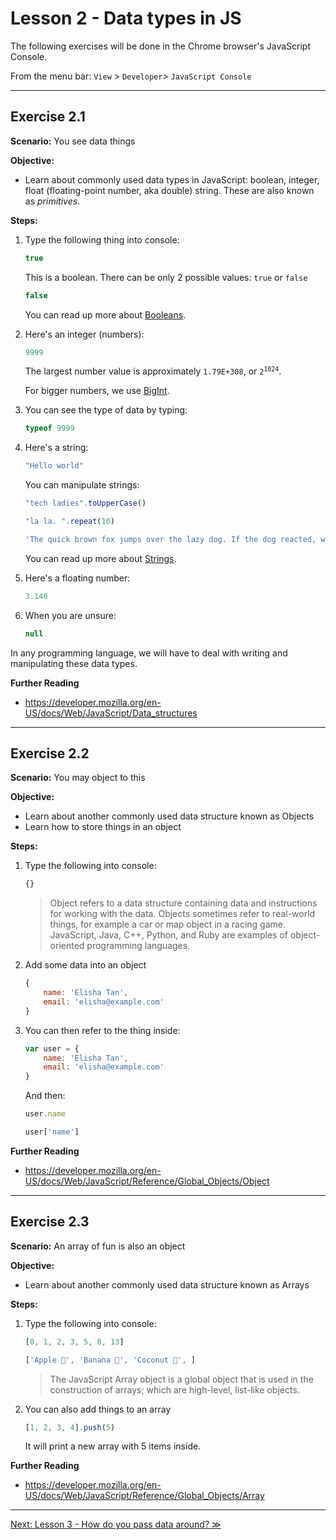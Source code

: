# Lesson 2 - Data types in JS

The following exercises will be done in the Chrome browser's JavaScript Console.

From the menu bar: `View` > `Developer`> `JavaScript Console`

---

## Exercise 2.1

**Scenario:** You see data things

**Objective:**

- Learn about commonly used data types in JavaScript: boolean, integer, float (floating-point number, aka double) string. These are also known as *primitives*.

**Steps:**

1. Type the following thing into console:

	```javascript
	true
	```

	This is a boolean. There can be only 2 possible values: `true` or `false`

	```javascript
	false
	```
	
	You can read up more about [Booleans](https://developer.mozilla.org/en-US/docs/Web/JavaScript/Reference/Global_Objects/Boolean).

2. Here's an integer (numbers):

	```javascript
	9999
	```

	The largest number value is approximately `1.79E+308`, or <code>2<sup>1024</sup></code>. 

	For bigger numbers, we use [BigInt](https://developer.mozilla.org/en-US/docs/Web/JavaScript/Reference/Global_Objects/BigInt).

3. You can see the type of data by typing:

	```javascript
	typeof 9999
	```

4. Here's a string:

	```javascript
	"Hello world"
	```

	You can manipulate strings:

	```javascript
	"tech ladies".toUpperCase()
	
	"la la. ".repeat(10)
	
	'The quick brown fox jumps over the lazy dog. If the dog reacted, was it really lazy?'.replace('dog', 'monkey')
	```
	
	You can read up more about [Strings](https://developer.mozilla.org/en-US/docs/Web/JavaScript/Reference/Global_Objects/String).

5. Here's a floating number:

	```javascript
	3.146
	```

6. When you are unsure:

	```javascript
	null
	```

In any programming language, we will have to deal with writing and manipulating these data types.

**Further Reading**

- <https://developer.mozilla.org/en-US/docs/Web/JavaScript/Data_structures>

---

## Exercise 2.2

**Scenario:** You may object to this

**Objective:**

- Learn about another commonly used data structure known as Objects
- Learn how to store things in an object

**Steps:**

1. Type the following into console:

	```javascript
	{}
	```

	> Object refers to a data structure containing data and instructions for working with the data. Objects sometimes refer to real-world things, for example a car or map object in a racing game. JavaScript, Java, C++, Python, and Ruby are examples of object-oriented programming languages.
	

2. Add some data into an object

	```javascript
	{
		name: 'Elisha Tan',
		email: 'elisha@example.com'
	}
	```

3. You can then refer to the thing inside:

	```javascript
	var user = {
		name: 'Elisha Tan',
		email: 'elisha@example.com'
	}
	```
	
	And then:
	
	```javascript
	user.name

	user['name']
	```

**Further Reading**

- <https://developer.mozilla.org/en-US/docs/Web/JavaScript/Reference/Global_Objects/Object>

---

## Exercise 2.3

**Scenario:** An array of fun is also an object

**Objective:**

- Learn about another commonly used data structure known as Arrays

**Steps:**

1. Type the following into console:

	```javascript
	[0, 1, 2, 3, 5, 8, 13]
	```
	
	```javascript
	['Apple 🍎', 'Banana 🍌', 'Coconut 🥥', ]
	```

	> The JavaScript Array object is a global object that is used in the construction of arrays; which are high-level, list-like objects.

2. 	You can also add things to an array

	```javascript
	[1, 2, 3, 4].push(5)
	```

	It will print a new array with 5 items inside.

**Further Reading**

- <https://developer.mozilla.org/en-US/docs/Web/JavaScript/Reference/Global_Objects/Array>

---

[Next: Lesson 3 - How do you pass data around? ≫](lesson3.md)
